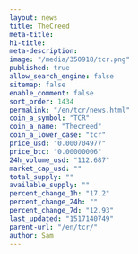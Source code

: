 ```yaml
---
layout: news
title: TheCreed
meta-title: 
h1-title: 
meta-description: 
image: "/media/350918/tcr.png"
published: true
allow_search_engine: false
sitemap: false
enable_comment: false
sort_order: 1434
permalink: "/en/tcr/news.html"
coin_a_symbol: "TCR"
coin_a_name: "Thecreed"
coin_a_lower_case: "tcr"
price_usd: "0.000704977"
price_btc: "0.00000006"
24h_volume_usd: "112.687"
market_cap_usd: ""
total_supply: ""
available_supply: ""
percent_change_1h: "17.2"
percent_change_24h: ""
percent_change_7d: "12.93"
last_updated: "1517140749"
parent-url: "/en/tcr/"
author: Sam
---
```


